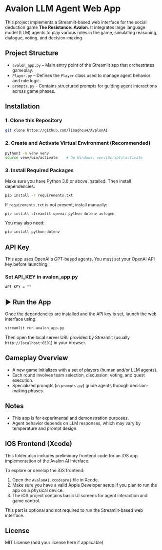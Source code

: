 
# Avalon LLM Agent Web App

This project implements a Streamlit-based web interface for the social deduction game **The Resistance: Avalon**. It integrates large language model (LLM) agents to play various roles in the game, simulating reasoning, dialogue, voting, and decision-making.

##  Project Structure

- `avalon_app.py` – Main entry point of the Streamlit app that orchestrates gameplay.
- `Player.py` – Defines the `Player` class used to manage agent behavior and role logic.
- `prompts.py` – Contains structured prompts for guiding agent interactions across game phases.

## Installation

### 1. Clone this Repository

```bash
git clone https://github.com/lisaqhou4/AvalonAI
```

### 2. Create and Activate Virtual Environment (Recommended)

```bash
python3 -m venv venv
source venv/bin/activate    # On Windows: venv\Scripts\activate
```

### 3. Install Required Packages

Make sure you have Python 3.8 or above installed. Then install dependencies:

```bash
pip install -r requirements.txt
```

If `requirements.txt` is not present, install manually:

```bash
pip install streamlit openai python-dotenv autogen
```


You may also need:

```bash
pip install python-dotenv
```

## API Key

This app uses OpenAI's GPT-based agents. You must set your OpenAI API key before launching:

### Set API_KEY in avalon_app.py

```
API_KEY = ""
```

## ▶ Run the App

Once the dependencies are installed and the API key is set, launch the web interface using:

```bash
streamlit run avalon_app.py
```
Then open the local server URL provided by Streamlit (usually `http://localhost:8501`) in your browser.

## Gameplay Overview

- A new game initializes with a set of players (human and/or LLM agents).
- Each round involves team selection, discussion, voting, and quest execution.
- Specialized prompts (in `prompts.py`) guide agents through decision-making phases.

## Notes

- This app is for experimental and demonstration purposes.
- Agent behavior depends on LLM responses, which may vary by temperature and prompt design.

## iOS Frontend (Xcode)

This folder also includes preliminary frontend code for an iOS app implementation of the Avalon AI interface.

To explore or develop the iOS frontend:

1. Open the `AvalonAI.xcodeproj` file in Xcode.
2. Make sure you have a valid Apple Developer setup if you plan to run the app on a physical device.
3. The iOS project contains basic UI screens for agent interaction and game control.

This part is optional and not required to run the Streamlit-based web interface.

## License

MIT License (add your license here if applicable)
